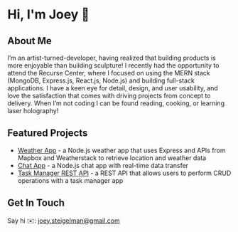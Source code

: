 <!-- <p>
<img src="https://user-images.githubusercontent.com/65603938/168372216-6e7e26f8-e6ff-4759-bbcf-4afb1093dca6.png" alt="html" width="160"/>
</p>
 -->
# Hi, I'm Joey 👋

## About Me
I’m an artist-turned-developer, having realized that building products is more enjoyable than building sculpture! I recently had the opportunity to attend the Recurse Center, where I focused on using the MERN stack (MongoDB, Express.js, React.js, Node.js) and building full-stack applications. I have a keen eye for detail, design, and user usability, and love the satisfaction that comes with driving projects from concept to delivery. When I’m not coding I can be found reading, cooking, or learning laser holography!

<!-- ## Languages and Tools
<p>
<img src="https://user-images.githubusercontent.com/65603938/168308670-5a69e7cc-613e-4877-b7d5-81583de9fb15.png" alt="html" width="50"/>
<img src="https://user-images.githubusercontent.com/65603938/168308672-0594b9ff-4ca1-4bbb-8550-ac312a0e918a.png" alt="css" width="50"/>
<img src="https://user-images.githubusercontent.com/65603938/168308674-f24d6939-8693-473e-9143-032b0f7c77ef.png" alt="javascript" width="50"/>
<img src="https://user-images.githubusercontent.com/65603938/168307579-198ad2b8-441e-4a10-9896-19d7a9b7af92.png" alt="figma" width="50"/>
</p> -->

## Featured Projects
* [Weather App](https://github.com/jsteigelman/node-weather-app) - a Node.js weather app that uses Express and APIs from Mapbox and Weatherstack to retrieve location and weather data
* [Chat App](https://github.com/jsteigelman/chat-app) - a Node.js chat app with real-time data transfer
* [Task Manager REST API](https://github.com/jsteigelman/node-task-manager) - a REST API that allows users to perform CRUD operations with a task manager app

## Get In Touch
Say hi ✉️: [joey.steigelman@gmail.com](mailto:joey.steigelman@gmail.com?subject=Hello)

<!--
**jsteigelman/jsteigelman** is a ✨ _special_ ✨ repository because its `README.md` (this file) appears on your GitHub profile.

Here are some ideas to get you started:

- 🔭 I’m currently working on ...
- 🌱 I’m currently learning ...
- 👯 I’m looking to collaborate on ...
- 🤔 I’m looking for help with ...
- 💬 Ask me about ...
- 📫 How to reach me: ...
- 😄 Pronouns: ...
- ⚡ Fun fact: ...

![figma](https://user-images.githubusercontent.com/65603938/168307691-48c7221a-e71e-4706-b0a7-0d41f1435de7.png)


-->


